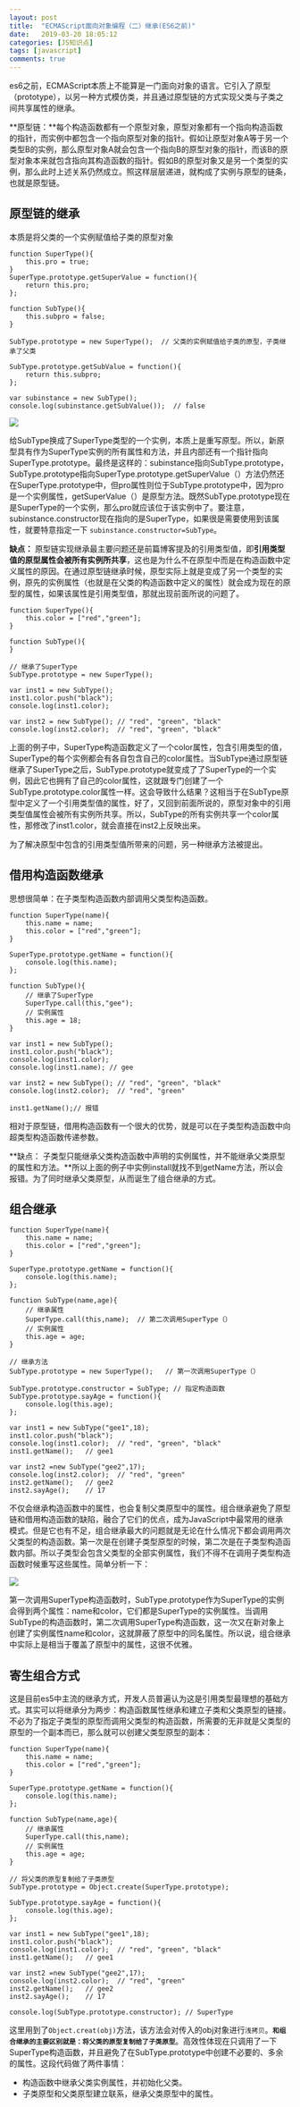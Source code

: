 ```yaml
---
layout: post
title:  "ECMAScript面向对象编程（二）继承(ES6之前)"
date:   2019-03-20 18:05:12
categories: [JS知识点]
tags: [javascript]
comments: true
---
```

es6之前，ECMAScript本质上不能算是一门面向对象的语言。它引入了原型（prototype），以另一种方式模仿类，并且通过原型链的方式实现父类与子类之间共享属性的继承。

<!--more-->

**原型链：**每个构造函数都有一个原型对象，原型对象都有一个指向构造函数的指针，而实例中都包含一个指向原型对象的指针。假如让原型对象A等于另一个类型B的实例，那么原型对象A就会包含一个指向B的原型对象的指针，而该B的原型对象本来就包含指向其构造函数的指针。假如B的原型对象又是另一个类型的实例，那么此时上述关系仍然成立。照这样层层递进，就构成了实例与原型的链条，也就是原型链。

## 原型链的继承

本质是将父类的一个实例赋值给子类的原型对象

```
function SuperType(){
    this.pro = true;
}
SuperType.prototype.getSuperValue = function(){
    return this.pro;
};

function SubType(){
    this.subpro = false;
}

SubType.prototype = new SuperType();  // 父类的实例赋值给子类的原型，子类继承了父类

SubType.prototype.getSubValue = function(){
    return this.subpro;
};

var subinstance = new SubType();
console.log(subinstance.getSubValue());  // false
```
<img src="/image/posts/blog81.png" style="display:block;margin:0 auto;">

给SubType换成了SuperType类型的一个实例，本质上是重写原型。所以，新原型具有作为SuperType实例的所有属性和方法，并且内部还有一个指针指向SuperType.prototype。最终是这样的：subinstance指向SubType.prototype，SubType.prototype指向SuperType.prototype.getSuperValue（）方法仍然还在SuperType.prototype中，但pro属性则位于SubType.prototype中，因为pro是一个实例属性，getSuperValue（）是原型方法。既然SubType.prototype现在是SuperType的一个实例，那么pro就应该位于该实例中了。要注意，subinstance.constructor现在指向的是SuperType，如果很是需要使用到该属性，就要特意指定一下 `subinstance.constructor=SubType`。

**缺点：** 原型链实现继承最主要问题还是前篇博客提及的引用类型值，即**引用类型值的原型属性会被所有实例所共享**，这也是为什么不在原型中而是在构造函数中定义属性的原因。在通过原型链继承时候，原型实际上就是变成了另一个类型的实例，原先的实例属性（也就是在父类的构造函数中定义的属性）就会成为现在的原型的属性，如果该属性是引用类型值，那就出现前面所说的问题了。

```
function SuperType(){
    this.color = ["red","green"];
}

function SubType(){
}

// 继承了SuperType
SubType.prototype = new SuperType();

var inst1 = new SubType();
inst1.color.push("black");
console.log(inst1.color);

var inst2 = new SubType(); // "red", "green", "black"
console.log(inst2.color);  // "red", "green", "black"
```

上面的例子中，SuperType构造函数定义了一个color属性，包含引用类型的值，SuperType的每个实例都会有各自包含自己的color属性。当SubType通过原型链继承了SuperType之后，SubType.prototype就变成了了SuperType的一个实例，因此它也拥有了自己的color属性，这就跟专门创建了一个SubType.prototype.color属性一样。这会导致什么结果？这相当于在SubType原型中定义了一个引用类型值的属性，好了，又回到前面所说的，原型对象中的引用类型值属性会被所有实例所共享。所以，SubType的所有实例共享一个color属性，那修改了inst1.color，就会直接在inst2上反映出来。

为了解决原型中包含的引用类型值所带来的问题，另一种继承方法被提出。

## 借用构造函数继承

思想很简单：在子类型构造函数内部调用父类型构造函数。

```
function SuperType(name){
    this.name = name;
    this.color = ["red","green"];
}

SuperType.prototype.getName = function(){
    console.log(this.name);
};

function SubType(){
    // 继承了SuperType
    SuperType.call(this,"gee");
    // 实例属性
    this.age = 18;
}

var inst1 = new SubType();
inst1.color.push("black");
console.log(inst1.color);
console.log(inst1.name); // gee

var inst2 = new SubType(); // "red", "green", "black"
console.log(inst2.color);  // "red", "green"

inst1.getName();// 报错
```
相对于原型链，借用构造函数有一个很大的优势，就是可以在子类型构造函数中向超类型构造函数传递参数。

**缺点： 子类型只能继承父类构造函数中声明的实例属性，并不能继承父类原型的属性和方法。**所以上面的例子中实例install就找不到getName方法，所以会报错。为了同时继承父类原型，从而诞生了组合继承的方式。

## 组合继承

```
function SuperType(name){
    this.name = name;
    this.color = ["red","green"];
}

SuperType.prototype.getName = function(){
    console.log(this.name);
};

function SubType(name,age){
    // 继承属性
    SuperType.call(this,name);  // 第二次调用SuperType（）
    // 实例属性
    this.age = age;
}

// 继承方法
SubType.prototype = new SuperType();   // 第一次调用SuperType（）

SubType.prototype.constructor = SubType; // 指定构造函数
SubType.prototype.sayAge = function(){
    console.log(this.age);
};

var inst1 = new SubType("gee1",18);
inst1.color.push("black");
console.log(inst1.color);  // "red", "green", "black"
inst1.getName();   // gee1

var inst2 =new SubType("gee2",17);
console.log(inst2.color);  // "red", "green"
inst2.getName();   // gee2
inst2.sayAge();    // 17
```

不仅会继承构造函数中的属性，也会复制父类原型中的属性。组合继承避免了原型链和借用构造函数的缺陷，融合了它们的优点，成为JavaScript中最常用的继承模式。但是它也有不足，组合继承最大的问题就是无论在什么情况下都会调用两次父类型的构造函数。第一次是在创建子类型原型的时候，第二次是在子类型构造函数内部。所以子类型会包含父类型的全部实例属性，我们不得不在调用子类型构造函数时候重写这些属性。简单分析一下：

<img src="/image/posts/blog82.png" style="display:block;margin:0 auto;">

第一次调用SuperType构造函数时，SubType.prototype作为SuperType的实例会得到两个属性：name和color，它们都是SuperType的实例属性。当调用SubType的构造函数时，第二次调用SuperType构造函数，这一次又在新对象上创建了实例属性name和color，这就屏蔽了原型中的同名属性。所以说，组合继承中实际上是相当于覆盖了原型中的属性，这很不优雅。

## 寄生组合方式

这是目前es5中主流的继承方式，开发人员普遍认为这是引用类型最理想的基础方式。其实可以将继承分为两步：构造函数属性继承和建立子类和父类原型的链接。不必为了指定子类型的原型而调用父类型的构造函数，所需要的无非就是父类型的原型的一个副本而已，那么就可以创建父类型原型的副本：

```
function SuperType(name){
    this.name = name;
    this.color = ["red","green"];
}

SuperType.prototype.getName = function(){
    console.log(this.name);
};

function SubType(name,age){
    // 继承属性
    SuperType.call(this,name);
    // 实例属性
    this.age = age;
}

// 将父类的原型复制给了子类原型
SubType.prototype = Object.create(SuperType.prototype);

SubType.prototype.sayAge = function(){
    console.log(this.age);
};

var inst1 = new SubType("gee1",18);
inst1.color.push("black");
console.log(inst1.color);  // "red", "green", "black"
inst1.getName();   // gee1

var inst2 =new SubType("gee2",17);
console.log(inst2.color);  // "red", "green"
inst2.getName();   // gee2
inst2.sayAge();    // 17

console.log(SubType.prototype.constructor); // SuperType
```

这里用到了`Object.creat(obj)`方法，该方法会对传入的obj对象进行`浅拷贝`。**`和组合继承的主要区别就是：将父类的原型复制给了子类原型`**。高效性体现在只调用了一下SuperType构造函数，并且避免了在SubType.prototype中创建不必要的、多余的属性。这段代码做了两件事情：
* 构造函数中继承父类实例属性，并初始化父类。
* 子类原型和父类原型建立联系，继承父类原型中的属性。